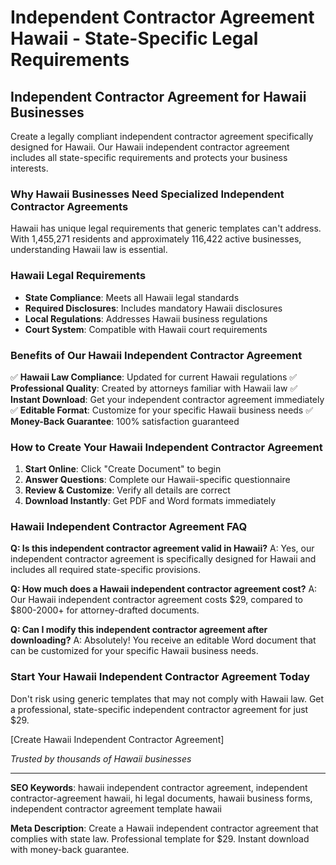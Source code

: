 # Independent Contractor Agreement Hawaii - State-Specific Legal Requirements

## Independent Contractor Agreement for Hawaii Businesses

Create a legally compliant independent contractor agreement specifically designed for Hawaii. Our Hawaii independent contractor agreement includes all state-specific requirements and protects your business interests.

### Why Hawaii Businesses Need Specialized Independent Contractor Agreements

Hawaii has unique legal requirements that generic templates can't address. With 1,455,271 residents and approximately 116,422 active businesses, understanding Hawaii law is essential.

### Hawaii Legal Requirements

- **State Compliance**: Meets all Hawaii legal standards
- **Required Disclosures**: Includes mandatory Hawaii disclosures
- **Local Regulations**: Addresses Hawaii business regulations
- **Court System**: Compatible with Hawaii court requirements

### Benefits of Our Hawaii Independent Contractor Agreement

✅ **Hawaii Law Compliance**: Updated for current Hawaii regulations
✅ **Professional Quality**: Created by attorneys familiar with Hawaii law
✅ **Instant Download**: Get your independent contractor agreement immediately
✅ **Editable Format**: Customize for your specific Hawaii business needs
✅ **Money-Back Guarantee**: 100% satisfaction guaranteed

### How to Create Your Hawaii Independent Contractor Agreement

1. **Start Online**: Click "Create Document" to begin
2. **Answer Questions**: Complete our Hawaii-specific questionnaire
3. **Review & Customize**: Verify all details are correct
4. **Download Instantly**: Get PDF and Word formats immediately

### Hawaii Independent Contractor Agreement FAQ

**Q: Is this independent contractor agreement valid in Hawaii?**
A: Yes, our independent contractor agreement is specifically designed for Hawaii and includes all required state-specific provisions.

**Q: How much does a Hawaii independent contractor agreement cost?**
A: Our Hawaii independent contractor agreement costs $29, compared to $800-2000+ for attorney-drafted documents.

**Q: Can I modify this independent contractor agreement after downloading?**
A: Absolutely! You receive an editable Word document that can be customized for your specific Hawaii business needs.

### Start Your Hawaii Independent Contractor Agreement Today

Don't risk using generic templates that may not comply with Hawaii law. Get a professional, state-specific independent contractor agreement for just $29.

[Create Hawaii Independent Contractor Agreement]

*Trusted by thousands of Hawaii businesses*

---

**SEO Keywords**: hawaii independent contractor agreement, independent contractor-agreement hawaii, hi legal documents, hawaii business forms, independent contractor agreement template hawaii

**Meta Description**: Create a Hawaii independent contractor agreement that complies with state law. Professional template for $29. Instant download with money-back guarantee.
